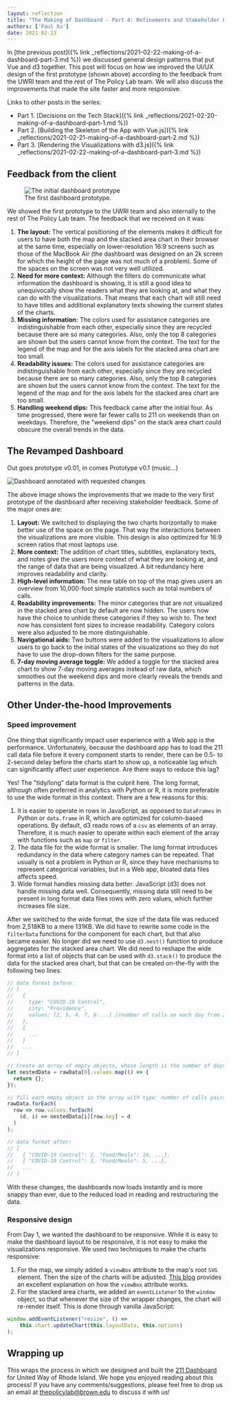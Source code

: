 ```yaml
---
layout: reflection
title: "The Making of Dashboard - Part 4: Refinements and Stakeholder Feedback"
authors: ['Paul Xu']
date: 2021-02-23
---
```


In [the previous post]({% link _reflections/2021-02-22-making-of-a-dashboard-part-3.md %}) we discussed general design patterns that put Vue and d3 together. This post will focus on how we improved the UI/UX design of the first prototype (shown above) according to the feedback from the UWRI team and the rest of The Policy Lab team.  We will also discuss the improvements that made the site faster and more responsive.

Links to other posts in the series:

* Part 1. [Decisions on the Tech Stack]({% link _reflections/2021-02-20-making-of-a-dashboard-part-1.md %})
* Part 2. [Building the Skeleton of the App with Vue.js]({% link _reflections/2021-02-21-making-of-a-dashboard-part-2.md %})
* Part 3. [Rendering the Visualizations with d3.js]({% link _reflections/2021-02-22-making-of-a-dashboard-part-3.md %})

## Feedback from the client

<figure>
    <img class="img--rwd" src="/assets/img/reflections/2021-02-22-initial-dashboard.png" alt="The initial dashboard prototype">
    <figcaption>The first dashboard prototype.</figcaption>
</figure>

We showed the first prototype to the UWRI team and also internally to the rest of The Policy Lab team. The feedback that we received on it was:

1. **The layout:** The vertical positioning of the elements makes it difficult for users to have both the map and the stacked area chart in their browser at the same time, especially on lower-resolution 16:9 screens such as those of the MacBook Air (the dashboard was designed on an 2k screen for which the height of the page was not much of a problem). Some of the spaces on the screen was not very well utilized.
2. **Need for more context:** Although the filters do communicate what information the dashboard is showing, it is still a good idea to unequivocally show the readers what they are looking at, and what they can do with the visualizations. That means that each chart will still need to have titles and additional explanatory texts showing the current states of the charts.
3. **Missing information:** The colors used for assistance categories are indistinguishable from each other, especially since they are recycled because there are so many categories. Also, only the top 8 categories are shown but the users cannot know from the context. The text for the legend of the map and for the axis labels for the stacked area chart are too small.
4. **Readability issues:** The colors used for assistance categories are indistinguishable from each other, especially since they are recycled because there are so many categories. Also, only the top 8 categories are shown but the users cannot know from the context. The text for the legend of the map and for the axis labels for the stacked area chart are too small.
5. **Handling weekend dips:** This feedback came after the initial four. As time progressed, there were far fewer calls to 211 on weekends than on weekdays. Therefore, the "weekend dips" on the stack area chart could obscure the overall trends in the data.



## The Revamped Dashboard

Out goes prototype v0.01, in comes Prototype v0.1 (music...)

<div>
    <img class="img--rwd" src="/assets/img/reflections/2021-02-23-dashboard-annotated.png" alt="Dashboard annotated with requested changes">
</div>

The above image shows the improvements that we made to the very first prototype of the dashboard after receiving stakeholder feedback. Some of the major ones are:

1. **Layout:** We switched to displaying the two charts horizontally to make better use of the space on the page. That way the interactions between the visualizations are more visible. This design is also optimized for 16:9 screen ratios that most laptops use.
2. **More context:** The addition of chart titles, subtitles, explanatory texts, and notes give the users more context of what they are looking at, and the range of data that are being visualized. A bit redundancy here improves readability and clarity.
3. **High-level information:** The new table on top of the map gives users an overview from 10,000-foot simple statistics such as total numbers of calls.
4. **Readability improvements:** The minor categories that are not visualized in the stacked area chart by default are now hidden. The users now have the choice to unhide these categories if they so wish to. The text now has consistent font sizes to increase readability. Category colors were also adjusted to be more distinguishable.
5. **Navigational aids:** Two buttons were added to the visualizations to allow users to go back to the initial states of the visualizations so they do not have to use the drop-down filters for the same purpose.
6. **7-day moving average toggle:** We added a toggle for the stacked area chart to show 7-day moving averages instead of raw data, which smoothes out the weekend dips and more clearly reveals the trends and patterns in the data.

## Other Under-the-hood Improvements

### Speed improvement

One thing that significantly impact user experience with a Web app is the performance. Unfortunately, because the dashboard app has to load the 211 call data file before it every component starts to render, there can be 0.5- to 2-second delay before the charts start to show up, a noticeable lag which can significantly affect user experience. Are there ways to reduce this lag?

Yes! The "tidy/long" data format is the culprit here. The long format, although often preferred in analytics with Python or R, it is more preferable to use the wide format in this context. There are a few reasons for this:

1. It is easier to operate in rows in JavaScript, as opposed to `DataFrames` in Python or `data.frame` in R, which are optimized for column-based operations. By default, d3 reads rows of a `csv` as elements of an array. Therefore, it is much easier to operate within each element of the array with functions such as `map` or `filter`.
2. The data file for the wide format is smaller. The long format introduces redundancy in the data where category names can be repeated. That usually is not a problem in Python or R, since they have mechanisms to represent categorical variables, but in a Web app, bloated data files affects speed.
3. Wide format handles missing data better. JavaScript (d3) does not handle missing data well. Consequently, missing data still need to be present in long format data files rows with zero values, which further increases file size.

After we switched to the wide format, the size of the data file was reduced from 2,518KB to a mere 131KB. We did have to rewrite some code in the `filterData` functions for the component for each chart, but that also became easier. No longer did we need to use `d3.nest()` function to produce aggregates for the stacked area chart. We did need to reshape the wide format into a list of objects that can be used with `d3.stack()` to produce the data for the stacked area chart, but that can be created on-the-fly with the following two lines:

``` javascript
// data format before:
// [
//   {
//     type: "COVID-19 Control",
//     city: "Providence",
//     values: [2, 5, 4. 7, 8 ...] //number of calls on each day from 2020-03-01
//   },
//   {
//     ...
//   }
//   ...
// ]

// Create an array of empty objects, whose length is the number of days present in data
let nestedData = rawData[0].values.map(() => {
  return {};
});

// fill each empty object in the array with type: number of calls pairs
rawData.forEach(
  row => row.values.forEach(
    (d, i) => nestedData[i][row.key] = d
  )
);

// data format after:
// [
//   { "COVID-19 Control": 2, "Food/Meals": 10, ...},
//   { "COVID-19 Control": 3, "Food/Meals": 5, ...},
//   ...
// ]
```

With these changes, the dashboards now loads instantly and is more snappy than ever, due to the reduced load in reading and restructuring the data.

### Responsive design

From Day 1, we wanted the dashboard to be responsive. While it is easy to make the dashboard layout to be responsive, it is not easy to make the visualizations responsive. We used two techniques to make the charts responsive:

1. For the map, we simply added a `viewBox` attribute to the map's root `SVG` element. Then the size of the charts will be adjusted. [This blog](https://medium.com/@louisemoxy/a-simple-way-to-make-d3-js-charts-svgs-responsive-7afb04bc2e4b) provides an excellent explanation on how the `viewBox` attribute works.
2. For the stacked area charts, we added an `eventListener` to the `window` object, so that whenever the size of the wrapper changes, the chart will re-render itself. This is done through vanilla JavaScript:

``` javascript
window.addEventListener("resize", () =>
    this.chart.updateChart(this.layoutData, this.options)
);
```

## Wrapping up

This wraps the process in which we designed and built the [211 Dashboard](https://tpl.fyi/211-dashboard) for United Way of Rhode Island. We hope you enjoyed reading about this process! If you have any comments/suggestions, please feel free to drop us an email at [thepolicylab@brown.edu](mailto:thepolicylab@brown.edu) to discuss it with us!

